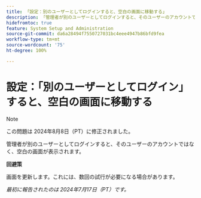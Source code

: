 ```yaml
---
title: 「設定：別のユーザーとしてログインすると、空白の画面に移動する」
description: 「管理者が別のユーザーとしてログインすると、そのユーザーのアカウントではなく、空白の画面が表示されます。」
hidefromtoc: true
feature: System Setup and Administration
source-git-commit: da6a28494f7550727031bc4eee4947b86bfd9fea
workflow-type: tm+mt
source-wordcount: '75'
ht-degree: 100%

---
```



# 設定：「別のユーザーとしてログイン」すると、空白の画面に移動する

>[!NOTE]
>
>この問題は 2024年8月8日（PT）に修正されました。

管理者が別のユーザーとしてログインすると、そのユーザーのアカウントではなく、空白の画面が表示されます。

**回避策**

画面を更新します。これには、数回の試行が必要になる場合があります。

_最初に報告されたのは 2024年7月17日（PT）です。_
